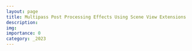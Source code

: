```yaml
---
layout: page
title: Multipass Post Processing Effects Using Scene View Extensions
description:
img:
importance: 0
category: _2023
---
```


